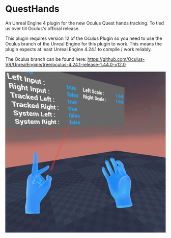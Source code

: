 # QuestHands
An Unreal Engine 4 plugin for the new Oculus Quest hands tracking. To tied us over till Oculus's official release.

This plugin requires version 12 of the Oculus Plugin so you need to use the Oculus branch of the Unreal Engine for this plugin to work. This means the plugin expects at least Unreal Engine 4.24.1 to compile / work reliably.

The Oculus branch can be found here: https://github.com/Oculus-VR/UnrealEngine/tree/oculus-4.24.1-release-1.44.0-v12.0

![Alt text](/Screenshots/quest_hands_ue4.jpg?raw=true "Oculus Quest Hand Tracking in UE4!")